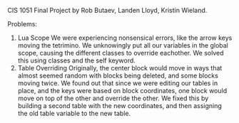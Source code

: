 CIS 1051 Final Project by Rob Butaev, Landen Lloyd, Kristin Wieland.

Problems:
1. Lua Scope
  We were experiencing nonsensical errors, like the arrow keys moving the tetrimino. We unknowingly put all our variables in the global scope, causing the different classes to override eachother. We solved this using classes and the self keyword.
2. Table Overriding
  Originally, the center block would move in ways that almost seemed random with blocks being deleted, and some blocks moving twice. We found out that since we were editing our tables in place, and the keys were based on block coordinates, one block would move on top of the other and override the other. We fixed this by building a second table with the new coordinates, and then assigning the old table variable to the new table.
